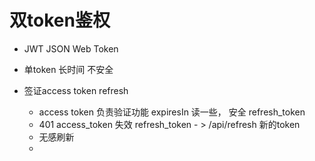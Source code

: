 # 双token鉴权
- JWT JSON Web Token

- 单token 长时间 不安全

- 签证access token refresh 
  - access token 负责验证功能 expiresIn 读一些， 安全
  refresh_token 
  - 401 access_token 失效
    refresh_token - > /api/refresh
    新的token 
  - 无感刷新
  - 